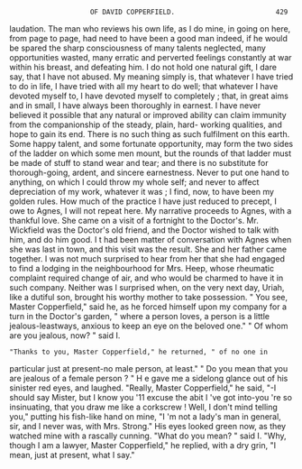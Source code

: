                         OF DAVID COPPERFIELD.                         429
laudation. The man who reviews his own life, as I do mine, in going on
here, from page to page, had need to have been a good man indeed, if he
would be spared the sharp consciousness of many talents neglected, many
opportunities wasted, many erratic and perverted feelings constantly at
war within his breast, and defeating him. I do not hold one natural gift,
I dare say, that I have not abused. My meaning simply is, that whatever
I have tried to do in life, I have tried with all my heart to do well; that
whatever I have devoted myself to, I have devoted myself to completely ;
that, in great aims and in small, I have always been thoroughly in earnest.
I have never believed it possible that any natural or improved ability can
 claim immunity from the companionship of the steady, plain, hard-
 working qualities, and hope to gain its end. There is no such thing as
 such fulfilment on this earth. Some happy talent, and some fortunate
 opportunity, may form the two sides of the ladder on which some men
 mount, but the rounds of that ladder must be made of stuff to stand
 wear and tear; and there is no substitute for thorough-going, ardent,
 and sincere earnestness. Never to put one hand to anything, on which
 I could throw my whole self; and never to affect depreciation of my work,
 whatever it was ; I find, now, to have been my golden rules.
    How much of the practice I have just reduced to precept, I owe to
 Agnes, I will not repeat here. My narrative proceeds to Agnes, with a
 thankful love.
    She came on a visit of a fortnight to the Doctor's. Mr. Wickfield was
 the Doctor's old friend, and the Doctor wished to talk with him, and do him
 good. I t had been matter of conversation with Agnes when she was last
 in town, and this visit was the result. She and her father came together.
 I was not much surprised to hear from her that she had engaged to find a
 lodging in the neighbourhood for Mrs. Heep, whose rheumatic complaint
 required change of air, and who would be charmed to have it in such
 company. Neither was I surprised when, on the very next day, Uriah,
 like a dutiful son, brought his worthy mother to take possession.
    " You see, Master Copperfield," said he, as he forced himself upon my
 company for a turn in the Doctor's garden, " where a person loves, a
 person is a little jealous-leastways,    anxious to keep an eye on the
 beloved one."
    " Of whom are you jealous, now? " said I.

    "Thanks to you, Master Copperfield," he returned, " of no one in
 particular just at present-no male person, at least."
    " Do you mean that you are jealous of a female person ? "
    H e gave me a sidelong glance out of his sinister red eyes, and laughed.
    "Really, Master Copperfield," he said, "-I should say Mister, but I
 know you '11 excuse the abit I 've got into-you 're so insinuating, that
 you draw me like a corkscrew ! Well, I don't mind telling you," putting
 his fish-like hand on mine, "I 'm not a lady's man in general, sir, and I
 never was, with Mrs. Strong."
    His eyes looked green now, as they watched mine with a rascally
 cunning.
    "What do you mean? " said I.
    "Why, though I am a lawyer, Master Copperfield," he replied, with a
 dry grin, "I mean, just at present, what I say."
